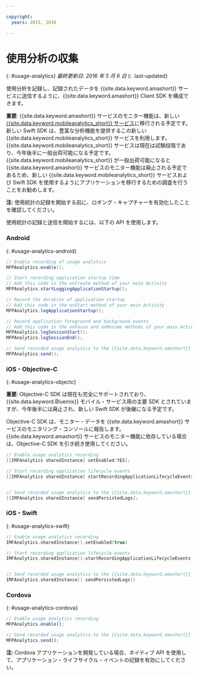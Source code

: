```yaml
---

copyright:
  years: 2015, 2016

---
```


# 使用分析の収集
{: #usage-analytics}
*最終更新日: 2016 年 5 月 6 日*
{: .last-updated}

使用分析を記録し、記録されたデータを {{site.data.keyword.amashort}} サービスに送信するように、{{site.data.keyword.amashort}} Client SDK を構成できます。

**重要**: {{site.data.keyword.amashort}} サービスのモニター機能は、新しい [{{site.data.keyword.mobileanalytics_short}} サービス](https://console.ng.bluemix.net/catalog/services/mobile-analytics)に移行される予定です。新しい Swift SDK は、豊富な分析機能を提供するこの新しい {{site.data.keyword.mobileanalytics_short}} サービスを利用します。{{site.data.keyword.mobileanalytics_short}} サービスは現在は試験段階であり、今年後半に一般出荷可能になる予定です。{{site.data.keyword.mobileanalytics_short}} が一般出荷可能になると {{site.data.keyword.amashort}} サービスのモニター機能は廃止される予定であるため、新しい {{site.data.keyword.mobileanalytics_short}} サービスおよび Swift SDK を使用するようにアプリケーションを移行するための調査を行うことをお勧めします。

**注:** 使用統計の記録を開始する前に、ロギング・キャプチャーを有効化したことを確認してください。

使用統計の記録と送信を開始するには、以下の API を使用します。

### Android
{: #usage-analytics-android}

```Java
// Enable recording of usage analytics
MFPAnalytics.enable();

// Start recording application startup time
// Add this code in the onCreate method of your main Activity
MFPAnalytics.startLoggingApplicationStartup();

// Record the duration of application startup
// Add this code in the onStart method of your main Activity
MFPAnalytics.logApplicationStartup();

// Record application foreground and background events
// Add this code in the onPause and onResume methods of your main Activity
MFPAnalytics.logSessionStart();
MFPAnalytics.logSessionEnd();

// Send recorded usage analytics to the {{site.data.keyword.amashort}} Service
MFPAnalytics.send();
```

### iOS - Objective-C
{: #usage-analytics-objectc}

**重要**: Objective-C SDK は現在も完全にサポートされており、{{site.data.keyword.Bluemix}} モバイル・サービス用の主要 SDK とされていますが、今年後半には廃止され、新しい Swift SDK が後継になる予定です。

Objective-C SDK は、モニター・データを {{site.data.keyword.amashort}} サービスのモニタリング・コンソールに報告します。{{site.data.keyword.amashort}} サービスのモニター機能に依存している場合は、Objective-C SDK を引き続き使用してください。

```Objective-C
// Enable usage analytics recording
[[IMFAnalytics sharedInstance] setEnabled:YES];

// Start recording application lifecycle events
[[IMFAnalytics sharedInstance] startRecordingApplicationLifecycleEvents];


// Send recorded usage analytics to the {{site.data.keyword.amashort}} Service
[[IMFAnalytics sharedInstance] sendPersistedLogs];
```

### iOS - Swift
{: #usage-analytics-swift}

```Swift
// Enable usage analytics recording
IMFAnalytics.sharedInstance().setEnabled(true)

// Start recording application lifecycle events
IMFAnalytics.sharedInstance().startRecordingApplicationLifecycleEvents()


// Send recorded usage analytics to the {{site.data.keyword.amashort}} Service
IMFAnalytics.sharedInstance().sendPersistedLogs()
```

### Cordova
{: #usage-analytics-cordova}

```JavaScript
// Enable usage analytics recording
MFPAnalytics.enable();

// Send recorded usage analytics to the {{site.data.keyword.amashort}} Service
MFPAnalytics.send();
```
**注:** Cordova アプリケーションを開発している場合、ネイティブ API を使用して、アプリケーション・ライフサイクル・イベントの記録を有効にしてください。
